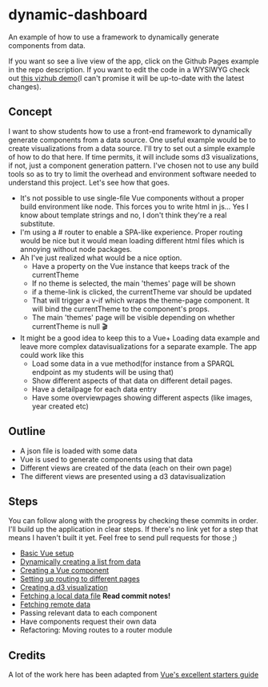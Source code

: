 # dynamic-dashboard
An example of how to use a framework to dynamically generate components from data.

If you want so see a live view of the app, click on the Github Pages example in the repo description. If you want to edit the code in a WYSIWYG check out [this vizhub demo](https://beta.vizhub.com/Razpudding/dcffa6b746ac4d1c8207aab5497ae57c)(I can't promise it will be up-to-date with the latest changes).

## Concept
I want to show students how to use a front-end framework to dynamically generate components from a data source. One useful example would be to create visualizations from a data source.
I'll try to set out a simple example of how to do that here. If time permits, it will include soms d3 visualizations, if not, just a component generation pattern.
I've chosen not to use any build tools so as to try to limit the overhead and environment software needed to understand this project. Let's see how that goes.

- It's not possible to use single-file Vue components without a proper build environment like node. This forces you to write html in js... Yes I know about template strings and no, I don't think they're a real substitute. 
- I'm using a # router to enable a SPA-like experience. Proper routing would be nice but it would mean loading different html files which is annoying without node packages.
- Ah I've just realized what would be a nice option.
    + Have a property on the Vue instance that keeps track of the currentTheme
    + If no theme is selected, the main 'themes' page will be shown
    + if a theme-link is clicked, the currentTheme var should be updated
    + That will trigger a v-if which wraps the theme-page component. It will bind the currentTheme to the component's props.
    + The main 'themes' page will be visible depending on whether currentTheme is null 🎬
- It might be a good idea to keep this to a Vue+ Loading data example and leave more complex datavisualizations for a separate example. The app could work like this
    + Load some data in a vue method(for instance from a SPARQL endpoint as my students will be using that)
    + Show different aspects of that data on different detail pages.
    + Have a detailpage for each data entry
    + Have some overviewpages showing different aspects (like images, year created etc)


## Outline
- A json file is loaded with some data
- Vue is used to generate components using that data
- Different views are created of the data (each on their own page)
- The different views are presented using a d3 datavisualization

## Steps
You can follow along with the progress by checking these commits in order. I'll build up the application in clear steps.
If there's no link yet for a step that means I haven't built it yet. Feel free to send pull requests for those ;)
* [Basic Vue setup](https://github.com/Razpudding/dynamic-dashboard/commit/ff6228865af1291be026341dbdbe260ed0ffddb7)
* [Dynamically creating a list from data](https://github.com/Razpudding/dynamic-dashboard/commit/efcccbe4eb6b1b7af1bc87e4771c6e2aefc18573)
* [Creating a Vue component](https://github.com/Razpudding/dynamic-dashboard/commit/1e62c3d470bf7e4f1d344c1c0690a02e9aed9802)
* [Setting up routing to different pages](https://github.com/Razpudding/dynamic-dashboard/commit/ae56ae5a6662dced2646d8f627244ee618d498b8)
* [Creating a d3 visualization](https://github.com/Razpudding/dynamic-dashboard/commit/b1949e264b36605d3236de7a492f4f9ae7a8b7ad)
* [Fetching a local data file](https://github.com/Razpudding/dynamic-dashboard/commit/88056dc7df903c8002a46c5bef021ff863beb63d) **Read commit notes!**
* [Fetching remote data](https://github.com/Razpudding/dynamic-dashboard/commit/df253364ba9b9c77eef6e34c975b3c8b6077e0d5)
* Passing relevant data to each component
* Have components request their own data
* Refactoring: Moving routes to a router module

## Credits
A lot of the work here has been adapted from [Vue's excellent starters guide](https://vuejs.org/v2/guide)